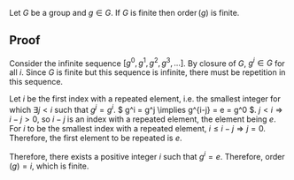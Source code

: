 Let $G$ be a group and $g \in G$.
If $G$ is finite then $\operatorname{order}(g)$ is finite.

## Proof

Consider the infinite sequence $[g^0, g^1, g^2, g^3, \ldots]$.
By closure of $G$, $g^i \in G$ for all $i$.
Since $G$ is finite but this sequence is infinite, there must be repetition in this sequence.

Let $i$ be the first index with a repeated element,
i.e. the smallest integer for which $\exists j < i$ such that $g^j = g^i$.
$ g^i = g^j \implies g^{i-j} = e = g^0 $.
$j < i \Rightarrow i - j > 0$, so $i - j$ is an index with a repeated element, the element being $e$.
For $i$ to be the smallest index with a repeated element, $i \le i - j \Rightarrow j = 0$.
Therefore, the first element to be repeated is $e$.

Therefore, there exists a positive integer $i$ such that $g^i = e$.
Therefore, $\operatorname{order}(g) = i$, which is finite.
